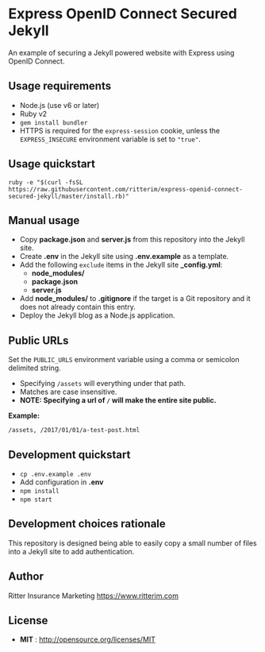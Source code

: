 # Express OpenID Connect Secured Jekyll

An example of securing a Jekyll powered website with Express using OpenID Connect.

## Usage requirements

- Node.js (use v6 or later)
- Ruby v2
- `gem install bundler`
- HTTPS is required for the `express-session` cookie, unless the `EXPRESS_INSECURE` environment variable is set to `"true"`.

## Usage quickstart

```
ruby -e "$(curl -fsSL https://raw.githubusercontent.com/ritterim/express-openid-connect-secured-jekyll/master/install.rb)"
```

## Manual usage

- Copy **package.json** and **server.js** from this repository into the Jekyll site.
- Create **.env** in the Jekyll site using **.env.example** as a template.
- Add the following `exclude` items in the Jekyll site **_config.yml**:
  - **node_modules/**
  - **package.json**
  - **server.js**
- Add **node_modules/** to **.gitignore** if the target is a Git repository and it does not already contain this entry.
- Deploy the Jekyll blog as a Node.js application.

## Public URLs

Set the `PUBLIC_URLS` environment variable using a comma or semicolon delimited string.

- Specifying `/assets` will everything under that path.
- Matches are case insensitive.
- **NOTE: Specifying a url of `/` will make the entire site public.**

**Example:**

```
/assets, /2017/01/01/a-test-post.html
```

## Development quickstart

- `cp .env.example .env`
- Add configuration in **.env**
- `npm install`
- `npm start`

## Development choices rationale

This repository is designed being able to easily copy a small number of files into a Jekyll site to add authentication.

## Author

Ritter Insurance Marketing https://www.ritterim.com

## License

- **MIT** : http://opensource.org/licenses/MIT
